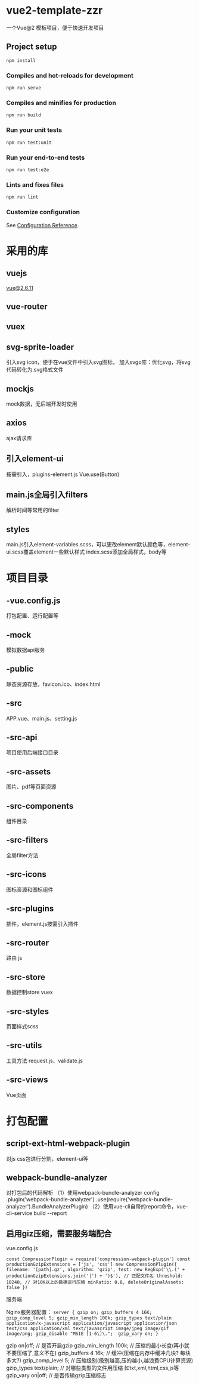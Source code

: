 # vue2-template-zzr
一个Vue@2 模板项目，便于快速开发项目

## Project setup
```
npm install
```

### Compiles and hot-reloads for development
```
npm run serve
```

### Compiles and minifies for production
```
npm run build
```

### Run your unit tests
```
npm run test:unit
```

### Run your end-to-end tests
```
npm run test:e2e
```

### Lints and fixes files
```
npm run lint
```

### Customize configuration
See [Configuration Reference](https://cli.vuejs.org/config/).

# 采用的库

## vuejs
vue@2.6.11

## vue-router

## vuex
## svg-sprite-loader
引入svg icon，便于在vue文件中引入svg图标，
加入svgo库：优化svg，将svg代码转化为.svg格式文件

## mockjs
mock数据，无后端开发时使用

## axios
ajax请求库

## 引入element-ui
按需引入，plugins-element.js Vue.use(Button)

## main.js全局引入filters
解析时间等常用的filter

## styles
main.js引入element-variables.scss，可以更改element默认颜色等，element-ui.scss覆盖element一些默认样式
index.scss添加全局样式，body等

# 项目目录

## -vue.config.js
打包配置、运行配置等
## -mock
模拟数据api服务

## -public
静态资源存放，favicon.ico、index.html

## -src
APP.vue、main.js、setting.js

## -src-api
项目使用后端接口目录

## -src-assets
图片、pdf等页面资源
## -src-components
组件目录

## -src-filters
全局filter方法

## -src-icons
图标资源和图标组件

## -src-plugins
插件，element.js按需引入插件

## -src-router
路由 js

## -src-store
数据控制store vuex

## -src-styles
页面样式scss

## -src-utils
工具方法 request.js、validate.js

## -src-views
Vue页面


# 打包配置

## script-ext-html-webpack-plugin
对js css包进行分割，element-ui等

## webpack-bundle-analyzer
对打包后的代码解析 
（1）使用webpack-bundle-analyzer
    config
      .plugin('webpack-bundle-analyzer')
      .use(require('webpack-bundle-analyzer').BundleAnalyzerPlugin)
（2）使用vue-cli自带的report命令，vue-cli-service build --report

## 启用giz压缩，需要服务端配合
vue.config.js

`
const CompressionPlugin = require('compression-webpack-plugin')
const productionGzipExtensions = ['js', 'css']
new CompressionPlugin({
    filename: '[path].gz',
    algorithm: 'gzip',
    test: new RegExp('\\.(' + productionGzipExtensions.join('|') + ')$'), // 匹配文件名
    threshold: 10240, // 对10K以上的数据进行压缩
    minRatio: 0.8,
    deleteOriginalAssets: false
})
`

服务端

Nginx服务器配置：
`
server {
    gzip on;
    gzip_buffers 4 16K;
    gzip_comp_level 5;
    gzip_min_length 100k;
    gzip_types text/plain application/x-javascript application/javascript application/json text/css application/xml text/javascript image/jpeg image/gif image/png;
    gzip_disable "MSIE [1-6\]\."; 
    gzip_vary on;
}
`

gzip on|off; // 是否开启gzip
gzip_min_length 100k; // 压缩的最小长度(再小就不要压缩了,意义不在)
gzip_buffers 4 16k; // 缓冲(压缩在内存中缓冲几块? 每块多大?)
gzip_comp_level 5; // 压缩级别(级别越高,压的越小,越浪费CPU计算资源)
gzip_types text/plain; // 对哪些类型的文件用压缩 如txt,xml,html,css,js等
gzip_vary on|off; // 是否传输gzip压缩标志

